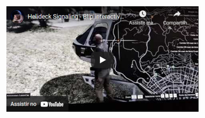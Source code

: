   <div align="center">
    <a href="https://www.youtube.com/watch?v=mlRUESAfH4s" target="_blank">
    <img src=https://github.com/NiziulLuizin/scripts-for-grand-theft-auto-V/blob/main/Helideck%20Signaling/img/Captura%20de%20tela%202022-05-01%20025137.png?/>
    </a>
  </div>
